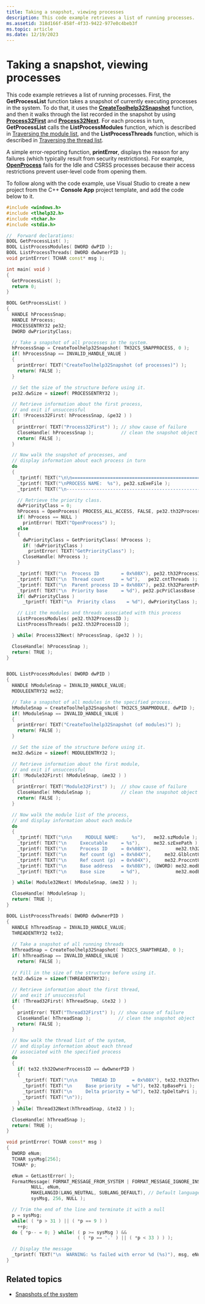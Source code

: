 ```yaml
---
title: Taking a snapshot, viewing processes
description: This code example retrieves a list of running processes.
ms.assetid: 318d166f-858f-4f33-9422-977e0c4beb3f
ms.topic: article
ms.date: 12/19/2023
---
```


# Taking a snapshot, viewing processes

This code example retrieves a list of running processes. First, the **GetProcessList** function takes a snapshot of currently executing processes in the system. To do that, it uses the [**CreateToolhelp32Snapshot**](/windows/win32/api/TlHelp32/nf-tlhelp32-createtoolhelp32snapshot) function, and then it walks through the list recorded in the snapshot by using [**Process32First**](/windows/win32/api/TlHelp32/nf-tlhelp32-process32first) and [**Process32Next**](/windows/win32/api/TlHelp32/nf-tlhelp32-process32next). For each process in turn, **GetProcessList** calls the **ListProcessModules** function, which is described in [Traversing the module list](traversing-the-module-list.md), and the **ListProcessThreads** function, which is described in [Traversing the thread list](traversing-the-thread-list.md).

A simple error-reporting function, **printError**, displays the reason for any failures (which typically result from security restrictions). For example, [**OpenProcess**](/windows/win32/api/processthreadsapi/nf-processthreadsapi-openprocess) fails for the Idle and CSRSS processes because their access restrictions prevent user-level code from opening them.

To follow along with the code example, use Visual Studio to create a new project from the C++ **Console App** project template, and add the code below to it.

```cpp
#include <windows.h>
#include <tlhelp32.h>
#include <tchar.h>
#include <stdio.h>

//  Forward declarations:
BOOL GetProcessList( );
BOOL ListProcessModules( DWORD dwPID );
BOOL ListProcessThreads( DWORD dwOwnerPID );
void printError( TCHAR const* msg );

int main( void )
{
  GetProcessList( );
  return 0;
}

BOOL GetProcessList( )
{
  HANDLE hProcessSnap;
  HANDLE hProcess;
  PROCESSENTRY32 pe32;
  DWORD dwPriorityClass;

  // Take a snapshot of all processes in the system.
  hProcessSnap = CreateToolhelp32Snapshot( TH32CS_SNAPPROCESS, 0 );
  if( hProcessSnap == INVALID_HANDLE_VALUE )
  {
    printError( TEXT("CreateToolhelp32Snapshot (of processes)") );
    return( FALSE );
  }

  // Set the size of the structure before using it.
  pe32.dwSize = sizeof( PROCESSENTRY32 );

  // Retrieve information about the first process,
  // and exit if unsuccessful
  if( !Process32First( hProcessSnap, &pe32 ) )
  {
    printError( TEXT("Process32First") ); // show cause of failure
    CloseHandle( hProcessSnap );          // clean the snapshot object
    return( FALSE );
  }

  // Now walk the snapshot of processes, and
  // display information about each process in turn
  do
  {
    _tprintf( TEXT("\n\n=====================================================" ));
    _tprintf( TEXT("\nPROCESS NAME:  %s"), pe32.szExeFile );
    _tprintf( TEXT("\n-------------------------------------------------------" ));

    // Retrieve the priority class.
    dwPriorityClass = 0;
    hProcess = OpenProcess( PROCESS_ALL_ACCESS, FALSE, pe32.th32ProcessID );
    if( hProcess == NULL )
      printError( TEXT("OpenProcess") );
    else
    {
      dwPriorityClass = GetPriorityClass( hProcess );
      if( !dwPriorityClass )
        printError( TEXT("GetPriorityClass") );
      CloseHandle( hProcess );
    }

    _tprintf( TEXT("\n  Process ID        = 0x%08X"), pe32.th32ProcessID );
    _tprintf( TEXT("\n  Thread count      = %d"),   pe32.cntThreads );
    _tprintf( TEXT("\n  Parent process ID = 0x%08X"), pe32.th32ParentProcessID );
    _tprintf( TEXT("\n  Priority base     = %d"), pe32.pcPriClassBase );
    if( dwPriorityClass )
      _tprintf( TEXT("\n  Priority class    = %d"), dwPriorityClass );

    // List the modules and threads associated with this process
    ListProcessModules( pe32.th32ProcessID );
    ListProcessThreads( pe32.th32ProcessID );

  } while( Process32Next( hProcessSnap, &pe32 ) );

  CloseHandle( hProcessSnap );
  return( TRUE );
}


BOOL ListProcessModules( DWORD dwPID )
{
  HANDLE hModuleSnap = INVALID_HANDLE_VALUE;
  MODULEENTRY32 me32;

  // Take a snapshot of all modules in the specified process.
  hModuleSnap = CreateToolhelp32Snapshot( TH32CS_SNAPMODULE, dwPID );
  if( hModuleSnap == INVALID_HANDLE_VALUE )
  {
    printError( TEXT("CreateToolhelp32Snapshot (of modules)") );
    return( FALSE );
  }

  // Set the size of the structure before using it.
  me32.dwSize = sizeof( MODULEENTRY32 );

  // Retrieve information about the first module,
  // and exit if unsuccessful
  if( !Module32First( hModuleSnap, &me32 ) )
  {
    printError( TEXT("Module32First") );  // show cause of failure
    CloseHandle( hModuleSnap );           // clean the snapshot object
    return( FALSE );
  }

  // Now walk the module list of the process,
  // and display information about each module
  do
  {
    _tprintf( TEXT("\n\n     MODULE NAME:     %s"),   me32.szModule );
    _tprintf( TEXT("\n     Executable     = %s"),     me32.szExePath );
    _tprintf( TEXT("\n     Process ID     = 0x%08X"),         me32.th32ProcessID );
    _tprintf( TEXT("\n     Ref count (g)  = 0x%04X"),     me32.GlblcntUsage );
    _tprintf( TEXT("\n     Ref count (p)  = 0x%04X"),     me32.ProccntUsage );
    _tprintf( TEXT("\n     Base address   = 0x%08X"), (DWORD) me32.modBaseAddr );
    _tprintf( TEXT("\n     Base size      = %d"),             me32.modBaseSize );

  } while( Module32Next( hModuleSnap, &me32 ) );

  CloseHandle( hModuleSnap );
  return( TRUE );
}

BOOL ListProcessThreads( DWORD dwOwnerPID ) 
{ 
  HANDLE hThreadSnap = INVALID_HANDLE_VALUE; 
  THREADENTRY32 te32; 
 
  // Take a snapshot of all running threads  
  hThreadSnap = CreateToolhelp32Snapshot( TH32CS_SNAPTHREAD, 0 ); 
  if( hThreadSnap == INVALID_HANDLE_VALUE ) 
    return( FALSE ); 
 
  // Fill in the size of the structure before using it. 
  te32.dwSize = sizeof(THREADENTRY32); 
 
  // Retrieve information about the first thread,
  // and exit if unsuccessful
  if( !Thread32First( hThreadSnap, &te32 ) ) 
  {
    printError( TEXT("Thread32First") ); // show cause of failure
    CloseHandle( hThreadSnap );          // clean the snapshot object
    return( FALSE );
  }

  // Now walk the thread list of the system,
  // and display information about each thread
  // associated with the specified process
  do 
  { 
    if( te32.th32OwnerProcessID == dwOwnerPID )
    {
      _tprintf( TEXT("\n\n     THREAD ID      = 0x%08X"), te32.th32ThreadID ); 
      _tprintf( TEXT("\n     Base priority  = %d"), te32.tpBasePri ); 
      _tprintf( TEXT("\n     Delta priority = %d"), te32.tpDeltaPri ); 
      _tprintf( TEXT("\n"));
    }
  } while( Thread32Next(hThreadSnap, &te32 ) ); 

  CloseHandle( hThreadSnap );
  return( TRUE );
}

void printError( TCHAR const* msg )
{
  DWORD eNum;
  TCHAR sysMsg[256];
  TCHAR* p;

  eNum = GetLastError( );
  FormatMessage( FORMAT_MESSAGE_FROM_SYSTEM | FORMAT_MESSAGE_IGNORE_INSERTS,
         NULL, eNum,
         MAKELANGID(LANG_NEUTRAL, SUBLANG_DEFAULT), // Default language
         sysMsg, 256, NULL );

  // Trim the end of the line and terminate it with a null
  p = sysMsg;
  while( ( *p > 31 ) || ( *p == 9 ) )
    ++p;
  do { *p-- = 0; } while( ( p >= sysMsg ) &&
                          ( ( *p == '.' ) || ( *p < 33 ) ) );

  // Display the message
  _tprintf( TEXT("\n  WARNING: %s failed with error %d (%s)"), msg, eNum, sysMsg );
}
```

## Related topics

* [Snapshots of the system](snapshots-of-the-system.md)
